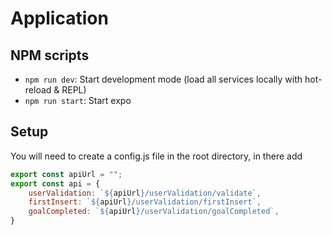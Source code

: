 # Application

## NPM scripts

- `npm run dev`: Start development mode (load all services locally with hot-reload & REPL)
- `npm run start`: Start expo


## Setup
You will need to create a config.js file in the root directory, in there add
```js
export const apiUrl = "";
export const api = {
    userValidation: `${apiUrl}/userValidation/validate`,
    firstInsert: `${apiUrl}/userValidation/firstInsert`,
    goalCompleted: `${apiUrl}/userValidation/goalCompleted`,
}


```
